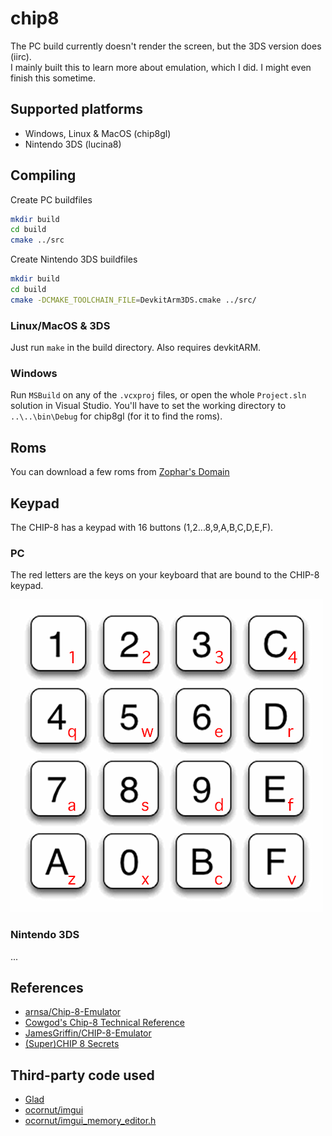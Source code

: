 # chip8

The PC build currently doesn't render the screen, but the 3DS version does (iirc).  
I mainly built this to learn more about emulation, which I did. I might even finish this sometime.


## Supported platforms

- Windows, Linux & MacOS (chip8gl)
- Nintendo 3DS (lucina8)


## Compiling

Create PC buildfiles
```sh
mkdir build
cd build
cmake ../src
```

Create Nintendo 3DS buildfiles
```sh
mkdir build
cd build
cmake -DCMAKE_TOOLCHAIN_FILE=DevkitArm3DS.cmake ../src/
```


### Linux/MacOS & 3DS

Just run `make` in the build directory. Also requires devkitARM.

### Windows

Run `MSBuild` on any of the `.vcxproj` files, or open the whole `Project.sln` solution in Visual Studio.
You'll have to set the working directory to `..\..\bin\Debug` for chip8gl (for it to find the roms).


## Roms

You can download a few roms from [Zophar's Domain](https://www.zophar.net/pdroms/chip8/chip-8-games-pack.html)


## Keypad

The CHIP-8 has a keypad with 16 buttons (1,2...8,9,A,B,C,D,E,F).

### PC

The red letters are the keys on your keyboard that are bound to the CHIP-8 keypad.

![Keypad](img/keypad.png)

### Nintendo 3DS

...


## References

- [arnsa/Chip-8-Emulator](https://github.com/arnsa/Chip-8-Emulator/blob/master/chip8.c)
- [Cowgod's Chip-8 Technical Reference](http://devernay.free.fr/hacks/chip8/C8TECH10.HTM)
- [JamesGriffin/CHIP-8-Emulator](https://github.com/JamesGriffin/CHIP-8-Emulator/blob/master/src/chip8.cpp)
- [(Super)CHIP 8 Secrets](https://github.com/AfBu/haxe-CHIP-8-emulator/wiki/(Super)CHIP-8-Secrets)


## Third-party code used

- [Glad](http://glad.dav1d.de/#profile=core&language=c&specification=gl&loader=on&api=gl=3.3)
- [ocornut/imgui](https://github.com/ocornut/imgui)
- [ocornut/imgui_memory_editor.h](https://github.com/ocornut/imgui_club/blob/master/imgui_memory_editor/imgui_memory_editor.h)
